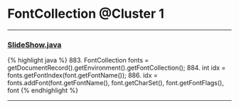 # FontCollection @Cluster 1

***

### [SlideShow.java](https://searchcode.com/codesearch/view/97394959/)
{% highlight java %}
883. FontCollection fonts = getDocumentRecord().getEnvironment().getFontCollection();
884. int idx = fonts.getFontIndex(font.getFontName());
886.   idx = fonts.addFont(font.getFontName(), font.getCharSet(), font.getFontFlags(), font
{% endhighlight %}

***

